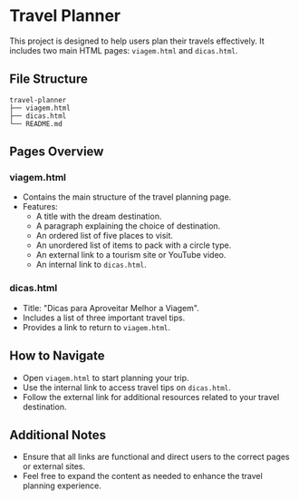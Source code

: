 # Travel Planner

This project is designed to help users plan their travels effectively. It includes two main HTML pages: `viagem.html` and `dicas.html`.

## File Structure

```
travel-planner
├── viagem.html
├── dicas.html
└── README.md
```

## Pages Overview

### viagem.html
- Contains the main structure of the travel planning page.
- Features:
  - A title with the dream destination.
  - A paragraph explaining the choice of destination.
  - An ordered list of five places to visit.
  - An unordered list of items to pack with a circle type.
  - An external link to a tourism site or YouTube video.
  - An internal link to `dicas.html`.

### dicas.html
- Title: "Dicas para Aproveitar Melhor a Viagem".
- Includes a list of three important travel tips.
- Provides a link to return to `viagem.html`.

## How to Navigate
- Open `viagem.html` to start planning your trip.
- Use the internal link to access travel tips on `dicas.html`.
- Follow the external link for additional resources related to your travel destination.

## Additional Notes
- Ensure that all links are functional and direct users to the correct pages or external sites.
- Feel free to expand the content as needed to enhance the travel planning experience.